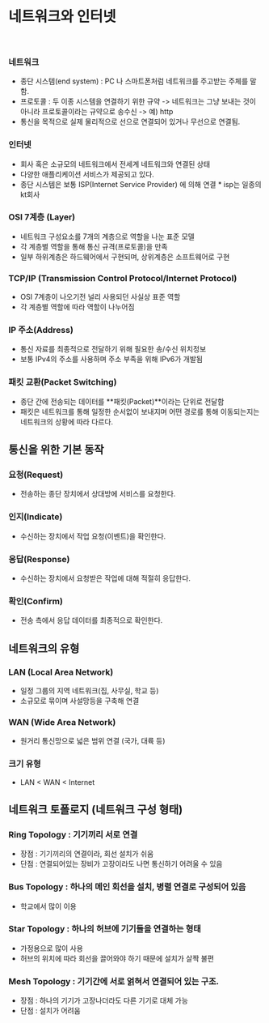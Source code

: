 # 네트워크와 인터넷
<br/>

### 네트워크
- 종단 시스템(end system) : PC 나 스마트폰처럼 네트워크를 주고받는 주체를 말함.
- 프로토콜 : 두 이종 시스템을 연결하기 위한 규약 -> 네트워크는 그냥 보내는 것이 아니라 프로토콜이라는 규약으로 송수신 -> 예) http
- 통신을 목적으로 실제 물리적으로 선으로 연결되어 있거나 무선으로 연결됨.

### 인터넷
- 회사 혹은 소규모의 네트워크에서 전세계 네트워크와 연결된 상태
- 다양한 애플리케이션 서비스가 제공되고 있다.
- 종단 시스템은 보통 ISP(Internet Service Provider) 에 의해 연결 * isp는 일종의 kt회사

### OSI 7계층 (Layer)
- 네트워크 구성요소를 7개의 계층으로 역할을 나눈 표준 모델
- 각 계층별 역할을 통해 통신 규격(프로토콜)을 만족
- 일부 하위계층은 하드웨어에서 구현되며, 상위계층은 소프트웨어로 구현

### TCP/IP (Transmission Control Protocol/Internet Protocol)
- OSI 7계층이 나오기전 널리 사용되던 사실상 표준 역할
- 각 계층별 역할에 따라 역할이 나누어짐

### IP 주소(Address)
- 통신 자료를 최종적으로 전달하기 위해 필요한 송/수신 위치정보
- 보통 IPv4의 주소를 사용하며 주소 부족을 위해 IPv6가 개발됨

### 패킷 교환(Packet Switching)
- 종단 간에 전송되는 데이터를 **패킷(Packet)**이라는 단위로 전달함
- 패킷은 네트워크를 통해 일정한 순서없이 보내지며 어떤 경로를 통해 이동되는지는 네트워크의 상황에 따라 다르다.

## 통신을 위한 기본 동작
### 요청(Request)
- 전송하는 종단 장치에서 상대방에 서비스를 요청한다.

### 인지(Indicate)
- 수신하는 장치에서 작업 요청(이벤트)을 확인한다.

### 응답(Response)
- 수신하는 장치에서 요청받은 작업에 대해 적절히 응답한다.

### 확인(Confirm)
- 전송 측에서 응답 데이터를 최종적으로 확인한다.

## 네트워크의 유형
### LAN (Local Area Network)
- 일정 그룹의 지역 네트워크(집, 사무실, 학교 등)
- 소규모로 묶이며 사설망등을 구축해 연결

### WAN (Wide Area Network)
- 원거리 통신망으로 넓은 범위 연결 (국가, 대륙 등)

### 크기 유형
- LAN < WAN < Internet

## 네트워크 토폴로지 (네트워크 구성 형태)
### Ring Topology : 기기끼리 서로 연결

- 장점 : 기기끼리의 연결이라, 회선 설치가 쉬움
- 단점 : 연결되어있는 장비가 고장이라도 나면 통신하기 어려울 수 있음

### Bus Topology : 하나의 메인 회선을 설치, 병렬 연결로 구성되어 있음
- 학교에서 많이 이용

### Star Topology : 하나의 허브에 기기들을 연결하는 형태
- 가정용으로 많이 사용
- 허브의 위치에 따라 회선을 끌어와야 하기 때문에 설치가 살짝 불편

### Mesh Topology : 기기간에 서로 얽혀서 연결되어 있는 구조. 
- 장점 : 하나의 기기가 고장나더라도 다른 기기로 대체 가능
- 단점 : 설치가 어려움

